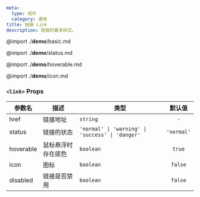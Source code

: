 ```yaml
meta:
  type: 组件
  category: 通用
title: 链接 Link
description: 链接的基本样式。
```

@import ./__demo__/basic.md

@import ./__demo__/status.md

@import ./__demo__/hoverable.md

@import ./__demo__/icon.md



### `<link>` Props

|参数名|描述|类型|默认值|
|---|---|---|:---:|
|href|链接地址|`string`|`-`|
|status|链接的状态|`'normal' \| 'warning' \| 'success' \| 'danger'`|`'normal'`|
|hoverable|鼠标悬浮时存在底色|`boolean`|`true`|
|icon|图标|`boolean`|`false`|
|disabled|链接是否禁用|`boolean`|`false`|


